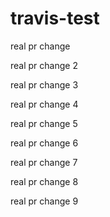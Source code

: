 # travis-test
real pr change

real pr change 2

real pr change 3

real pr change 4

real pr change 5


real pr change 6

real pr change 7

real pr change 8

real pr change 9
